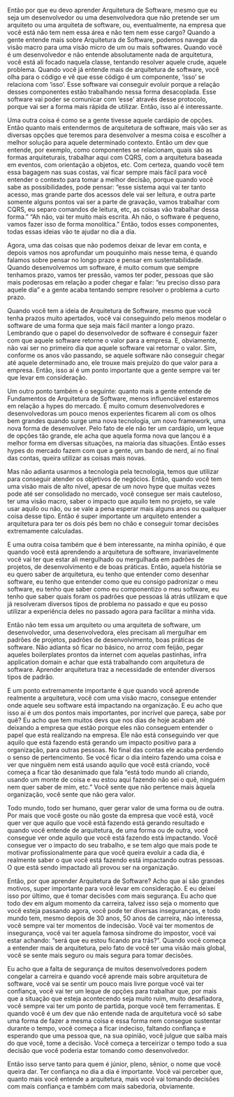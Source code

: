 Então por que eu devo aprender Arquitetura de Software, mesmo que eu seja um desenvolvedor ou uma desenvolvedora que não pretende ser um arquiteto ou uma arquiteta de software, ou, eventualmente, na empresa que você está não tem nem essa área e não tem nem esse cargo? Quando a gente entende mais sobre Arquitetura de Software, podemos navegar da visão macro para uma visão micro de um ou mais softwares. Quando você é um desenvolvedor e não entende absolutamente nada de arquitetura, você está ali focado naquela classe, tentando resolver aquele crude, aquele problema. Quando você já entende mais de arquitetura de software, você olha para o código e vê que esse código é um componente, ‘isso’ se relaciona com ‘isso’. Esse software vai conseguir evoluir porque a relação desses componentes estão trabalhando nessa forma desacoplada. Esse software vai poder se comunicar com ‘esse’ através desse protocolo, porque vai ser a forma mais rápida de utilizar. Então, isso aí é interessante. 

Uma outra coisa é como se a gente tivesse aquele cardápio de opções. Então quanto mais entendermos de arquitetura de software, mais vão ser as diversas opções que teremos para desenvolver a mesma coisa e escolher a melhor solução para aquele determinado contexto. Então um dev que entende, por exemplo, como componentes se relacionam, quais são as formas arquiteturais, trabalhar aqui com CQRS, com a arquitetura baseada em eventos, com orientação a objetos, etc. Com certeza, quando você tem essa bagagem nas suas costas, vai ficar sempre mais fácil para você entender o contexto para tomar a melhor decisão, porque quando você sabe as possibilidades, pode pensar: “esse sistema aqui vai ter tanto acesso, mas grande parte dos acessos dele vai ser leitura, e outra parte somente alguns pontos vai ser a parte de gravação, vamos trabalhar com CQRS, eu separo comandos de leitura, etc, as coisas vão trabalhar dessa forma.” “Ah não, vai ter muito mais escrita. Ah não, o software é pequeno, vamos fazer isso de forma monolítica.” Então, todos esses componentes, todas essas ideias vão te ajudar no dia a dia. 

Agora, uma das coisas que não podemos deixar de levar em conta, e depois vamos nos aprofundar um pouquinho mais nesse tema, é quando falamos sobre pensar no longo prazo e pensar em sustentabilidade. Quando desenvolvemos um software, é muito comum que sempre tenhamos prazo, vamos ter pressão, vamos ter poder, pessoas que são mais poderosas em relação a poder chegar e falar: “eu preciso disso para aquele dia” e a gente acaba tentando sempre resolver o problema a curto prazo. 

Quando você tem a ideia de Arquitetura de Software, mesmo que você tenha prazos muito apertados, você vai conseguindo pelo menos modelar o software de uma forma que seja mais fácil manter a longo prazo. Lembrando que o papel do desenvolvedor de software é conseguir fazer com que aquele software retorne o valor para a empresa. E, obviamente, não vai ser no primeiro dia que aquele software vai retornar o valor. Sim, conforme os anos vão passando, se aquele software não conseguir chegar até aquele determinado ano, ele trouxe mais prejuízo do que valor para a empresa. Então, isso aí é um ponto importante que a gente sempre vai ter que levar em consideração.

Um outro ponto também é o seguinte: quanto mais a gente entende de Fundamentos de Arquitetura de Software, menos influenciável estaremos em relação a hypes do mercado. É muito comum desenvolvedores e desenvolvedoras um pouco menos experientes ficarem ali com os olhos bem grandes quando surge uma nova tecnologia, um novo framework, uma nova forma de desenvolver. Pelo fato de ele não ter um cardápio, um leque de opções tão grande, ele acha que aquela forma nova que lançou é a melhor forma em diversas situações, na maioria das situações. Então esses hypes do mercado fazem com que a gente, um bando de nerd, aí no final das contas, queira utilizar as coisas mais novas.

Mas não adianta usarmos a tecnologia pela tecnologia, temos que utilizar para conseguir atender os objetivos de negócios. Então, quando você tem uma visão mais de alto nível, apesar de um novo hype que muitas vezes pode até ser consolidado no mercado, você consegue ser mais cauteloso, ter uma visão macro, saber o impacto que aquilo tem no projeto, se vale usar aquilo ou não, ou se vale a pena esperar mais alguns anos ou qualquer coisa desse tipo. Então é super importante um arquiteto entender a arquitetura para ter os dois pés bem no chão e conseguir tomar decisões extremamente calculadas. 

E uma outra coisa também que é bem interessante, na minha opinião, é que quando você está aprendendo a arquitetura de software, invariavelmente você vai ter que estar ali mergulhado ou mergulhada em padrões de projetos, de desenvolvimento e de boas práticas. Então, aquela história se eu quero saber de arquitetura, eu tenho que entender como desenhar software, eu tenho que entender como que eu consigo padronizar o meu software, eu tenho que saber como eu componentizo o meu software, eu tenho que saber quais foram os padrões que pessoas lá atrás utilizam e que já resolveram diversos tipos de problema no passado e que eu posso utilizar a experiência deles no passado agora para facilitar a minha vida. 

Então não tem essa um arquiteto ou uma arquiteta de software, um desenvolvedor, uma desenvolvedora, eles precisam ali mergulhar em padrões de projetos, padrões de desenvolvimento, boas práticas de software. Não adianta só ficar no básico, no arroz com feijão, pegar aqueles boilerplates prontos da internet com aquelas pastinhas, infra application domain e achar que está trabalhando com arquitetura de software. Aprender arquitetura traz a necessidade de entender diversos tipos de padrão. 

E um ponto extremamente importante é que quando você aprende realmente a arquitetura, você com uma visão macro, consegue entender onde aquele seu software está impactando na organização. E eu acho que isso aí é um dos pontos mais importantes, por incrível que pareça, sabe por quê? Eu acho que tem muitos devs que nos dias de hoje acabam até deixando a empresa que estão porque eles não conseguem entender o papel que está realizando na empresa. Ele não está conseguindo ver que aquilo que está fazendo está gerando um impacto positivo para a organização, para outras pessoas. No final das contas ele acaba perdendo o senso de pertencimento. Se você ficar o dia inteiro fazendo uma coisa e ver que ninguém nem está usando aquilo que você está criando, você começa a ficar tão desanimado que fala “está todo mundo ali criando, usando um monte de coisa e eu estou aqui fazendo não sei o quê, ninguém nem quer saber de mim, etc.” Você sente que não pertence mais àquela organização, você sente que não gera valor.

Todo mundo, todo ser humano, quer gerar valor de uma forma ou de outra. Por mais que você goste ou não goste da empresa que você está, você quer ver que aquilo que você está fazendo está gerando resultado e quando você entende de arquitetura, de uma forma ou de outra, você consegue ver onde aquilo que você está fazendo está impactando. Você consegue ver o impacto do seu trabalho, e se tem algo que mais pode te motivar profissionalmente para que você queira evoluir a cada dia, é realmente saber o que você está fazendo está impactando outras pessoas. O que está sendo impactado ali provou ser na organização.

Então, por que aprender Arquitetura de Software? Acho que aí são grandes motivos, super importante para você levar em consideração. E eu deixei isso por último, que é tomar decisões com mais segurança. Eu acho que todo dev em algum momento da carreira, talvez isso seja o momento que você esteja passando agora, você pode ter diversas inseguranças, e todo mundo tem, mesmo depois de 30 anos, 50 anos de carreira, não interessa, você sempre vai ter momentos de indecisão. Você vai ter momentos de insegurança, você vai ter aquela famosa síndrome do impostor, você vai estar achando: “será que eu estou ficando pra trás?”. Quando você começa a entender mais de arquitetura, pelo fato de você ter uma visão mais global, você se sente mais seguro ou mais segura para tomar decisões. 

Eu acho que a falta de segurança de muitos desenvolvedores podem congelar a carreira e quando você aprende mais sobre arquitetura de software, você vai se sentir um pouco mais livre porque você vai ter confiança, você vai ter um leque de opções para trabalhar que, por mais que a situação que esteja acontecendo seja muito ruim, muito desafiadora, você sempre vai ter um ponto de partida, porque você tem ferramentas. E quando você é um dev que não entende nada de arquitetura você só sabe uma forma de fazer a mesma coisa e essa forma nem consegue sustentar durante o tempo, você começa a ficar indeciso, faltando confiança e esperando que uma pessoa que, na sua opinião, você julgue que saiba mais do que você, tome a decisão. Você começa a terceirizar o tempo todo a sua decisão que você poderia estar tomando como desenvolvedor. 

Então isso serve tanto para quem é júnior, pleno, sênior, o nome que você queira dar. Ter confiança no dia a dia é importante. Você vai perceber que, quanto mais você entende a arquitetura, mais você vai tomando decisões com mais confiança e também com mais sabedoria, obviamente. 
